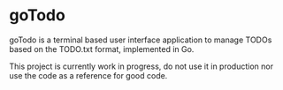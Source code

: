 # goTodo

goTodo is a terminal based user interface application to manage TODOs based on the TODO.txt format, implemented in Go.

This project is currently work in progress, do not use it in production nor use the code as a reference for good code.

